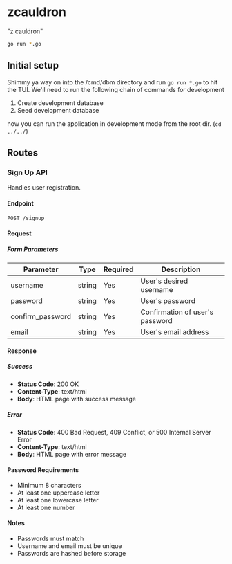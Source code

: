 # zcauldron

"z cauldron"

```sh
go run *.go
```

## Initial setup

Shimmy ya way on into the /cmd/dbm directory and run `go run *.go` to hit the TUI. We'll need to run the following chain of commands for development

1. Create development database
2. Seed development database

now you can run the application in development mode from the root dir. (`cd ../../`)

## Routes

### Sign Up API

Handles user registration.

#### Endpoint

`POST /signup`

#### Request

##### Form Parameters

| Parameter        | Type   | Required | Description                     |
| ---------------- | ------ | -------- | ------------------------------- |
| username         | string | Yes      | User's desired username         |
| password         | string | Yes      | User's password                 |
| confirm_password | string | Yes      | Confirmation of user's password |
| email            | string | Yes      | User's email address            |

#### Response

##### Success

- **Status Code**: 200 OK
- **Content-Type**: text/html
- **Body**: HTML page with success message

##### Error

- **Status Code**: 400 Bad Request, 409 Conflict, or 500 Internal Server Error
- **Content-Type**: text/html
- **Body**: HTML page with error message

#### Password Requirements

- Minimum 8 characters
- At least one uppercase letter
- At least one lowercase letter
- At least one number

#### Notes

- Passwords must match
- Username and email must be unique
- Passwords are hashed before storage
